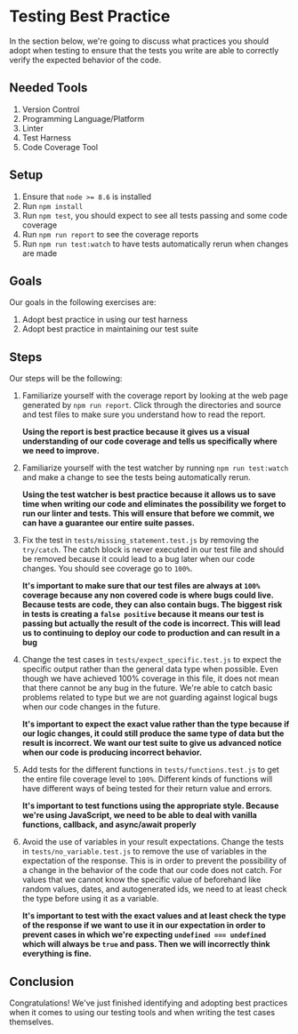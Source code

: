 # Testing Best Practice

In the section below, we're going to discuss what practices you should adopt when testing to ensure that the tests you write are able to correctly verify the expected behavior of the code.

## Needed Tools

1. Version Control
2. Programming Language/Platform
3. Linter
4. Test Harness
5. Code Coverage Tool

## Setup

1. Ensure that `node >= 8.6` is installed
2. Run `npm install`
3. Run `npm test`, you should expect to see all tests passing and some code coverage
4. Run `npm run report` to see the coverage reports
5. Run `npm run test:watch` to have tests automatically rerun when changes are made

## Goals

Our goals in the following exercises are:

1. Adopt best practice in using our test harness
2. Adopt best practice in maintaining our test suite

## Steps

Our steps will be the following:

1. Familiarize yourself with the coverage report by looking at the web page generated by `npm run report`. Click through the directories and source and test files to make sure you understand how to read the report.
    
    **Using the report is best practice because it gives us a visual understanding of our code coverage and tells us specifically where we need to improve.**
2. Familiarize yourself with the test watcher by running `npm run test:watch` and make a change to see the tests being automatically rerun.

    **Using the test watcher is best practice because it allows us to save time when writing our code and eliminates the possibility we forget to run our linter and tests. This will ensure that before we commit, we can have a guarantee our entire suite passes.**
3. Fix the test in `tests/missing_statement.test.js` by removing the `try/catch`. The catch block is never executed in our test file and should be removed because it could lead to a bug later when our code changes. You should see coverage go to `100%`.

    **It's important to make sure that our test files are always at `100%` coverage because any non covered code is where bugs could live. Because tests are code, they can also contain bugs. The biggest risk in tests is creating a `false positive` because it means our test is passing but actually the result of the code is incorrect. This will lead us to continuing to deploy our code to production and can result in a bug**
    
4. Change the test cases in `tests/expect_specific.test.js` to expect the specific output rather than the general data type when possible. Even though we have achieved 100% coverage in this file, it does not mean that there cannot be any bug in the future. We're able to catch basic problems related to type but we are not guarding against logical bugs when our code changes in the future.

	**It's important to expect the exact value rather than the type because if our logic changes, it could still produce the same type of data but the result is incorrect. We want our test suite to give us advanced notice when our code is producing incorrect behavior.**
	
5. Add tests for the different functions in `tests/functions.test.js` to get the entire file coverage level to `100%`. Different kinds of functions will have different ways of being tested for their return value and errors.

	**It's important to test functions using the appropriate style. Because we're using JavaScript, we need to be able to deal with vanilla functions, callback, and async/await properly**
	
6. Avoid the use of variables in your result expectations. Change the tests in `tests/no_variable.test.js` to remove the use of variables in the expectation of the response. This is in order to prevent the possibility of a change in the behavior of the code that our code does not catch. For values that we cannot know the specific value of beforehand like random values, dates, and autogenerated ids, we need to at least check the type before using it as a variable.

	**It's important to test with the exact values and at least check the type of the response if we want to use it in our expectation in order to prevent cases in which we're expecting `undefined === undefined` which will always be `true` and pass. Then we will incorrectly think everything is fine.**
	
## Conclusion

Congratulations! We've just finished identifying and adopting best practices when it comes to using our testing tools and when writing the test cases themselves.
